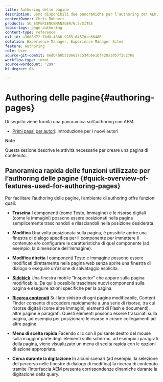 ```yaml
---
title: Authoring delle pagine
description: Sono disponibili due panoramiche per l’authoring con AEM. (1) Primi passi per gli autori - introduzione per i nuovi autori e (2) Guida rapida all’authoring delle pagine - guida rapida (di alto livello) alle azioni principali.
contentOwner: Chris Bohnert
products: SG_EXPERIENCEMANAGER/6.5/SITES
topic-tags: page-authoring
content-type: reference
exl-id: a3606d72-1bd8-4886-9285-6457dae66486
solution: Experience Manager, Experience Manager Sites
feature: Authoring
role: User
source-git-commit: 66db4b0b5106617c534b6e1bf428a3057f2c2708
workflow-type: tm+mt
source-wordcount: '299'
ht-degree: 0%

---
```


# Authoring delle pagine{#authoring-pages}

Di seguito viene fornita una panoramica sull’authoring con AEM:

* [Primi passi per autori](/help/sites-classic-ui-authoring/classic-page-author-first-steps.md): introduzione per i nuovi autori

>[!NOTE]
>
>Questa sezione descrive le attività necessarie per creare una pagina di contenuto. <!-- There are many additional features closely related to page authoring, these are covered under [Site and Page Features](/sites-classic-ui-authoring/classic-feature.md). -->

## Panoramica rapida delle funzioni utilizzate per l’authoring delle pagine {#quick-overview-of-features-used-for-authoring-pages}

Per facilitare l’authoring delle pagine, l’ambiente di authoring offre funzioni quali:

* **Trascina**
I componenti (come Testo, Immagine) e le risorse digitali (come le immagini) possono essere posizionati nella pagina semplicemente trascinandoli e rilasciandoli nella posizione desiderata.

* **Modifica**
Una volta posizionata sulla pagina, è possibile aprire una finestra di dialogo specifica per il componente per immettere il contenuto e/o configurare le caratteristiche di quel componente (ad esempio, la dimensione dell’immagine).

* **Modifica diretta**
I componenti Testo e Immagine possono essere modificati direttamente nella pagina web senza aprire una finestra di dialogo o eseguire un’azione di salvataggio esplicita.

* **[Sidekick](/help/sites-classic-ui-authoring/classic-page-author-env-tools.md#sidekickclassicui)**
Una finestra mobile &quot;Inspector&quot; che appare sulla pagina modificabile. Da qui è possibile trascinare nuovi componenti sulla pagina e eseguire azioni specifiche per la pagina.

* **[Ricerca contenuti](/help/sites-classic-ui-authoring/classic-page-author-env-tools.md#thecontentfinderclassicui)**
Sul lato sinistro di ogni pagina modificabile, Content Finder consente di accedere rapidamente a una serie di risorse, tra cui risorse digitali (come altre immagini, elementi di Flash e documenti), altre pagine e paragrafi. Questi elementi possono essere trascinati sulla pagina, ad esempio per posizionare le risorse o creare collegamenti ad altre pagine.

* **Menu di scelta rapida**
Facendo clic con il pulsante destro del mouse sulla maggior parte degli elementi sullo schermo, ad esempio i paragrafi della pagina, viene visualizzato un menu di scelta rapida con le opzioni di azione appropriate.

* **Cerca durante la digitazione**
In alcuni scenari (ad esempio, la selezione del percorso nelle finestre di dialogo di modifica) la ricerca di contenuto tramite l’interfaccia AEM presenta corrispondenze dinamiche durante la digitazione della query.
